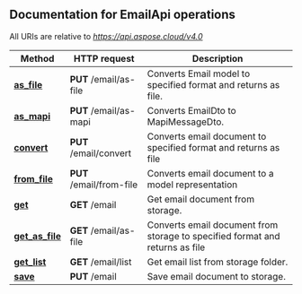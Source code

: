 ## Documentation for EmailApi operations

All URIs are relative to *https://api.aspose.cloud/v4.0*

Method | HTTP request | Description
------ | ------------ | -----------
[**as_file**](EmailApi.md#as_file)| **PUT** /email/as-file|Converts Email model to specified format and returns as file.             
[**as_mapi**](EmailApi.md#as_mapi)| **PUT** /email/as-mapi|Converts EmailDto to MapiMessageDto.             
[**convert**](EmailApi.md#convert)| **PUT** /email/convert|Converts email document to specified format and returns as file             
[**from_file**](EmailApi.md#from_file)| **PUT** /email/from-file|Converts email document to a model representation             
[**get**](EmailApi.md#get)| **GET** /email|Get email document from storage.             
[**get_as_file**](EmailApi.md#get_as_file)| **GET** /email/as-file|Converts email document from storage to specified format and returns as file             
[**get_list**](EmailApi.md#get_list)| **GET** /email/list|Get email list from storage folder.             
[**save**](EmailApi.md#save)| **PUT** /email|Save email document to storage.             
